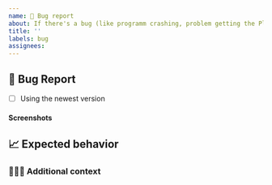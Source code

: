 ```yaml
---
name: 🐞 Bug report
about: If there's a bug (like programm crashing, problem getting the Player/Leaderboard etc.) 🐞
title: ''
labels: bug
assignees:
---
```


## 🐞 Bug Report

<!-- Mark with an 'x' if you're using the newest version of the programm (example: '[x]') -->

- [ ] Using the newest version

<!-- Tell me clear and concise about the problem. -->

#### Screenshots

<!-- If applicable, add screenshots to help explain your problem. -->

## 📈 Expected behavior

<!-- A clear and concise description of what you expected to happen. -->

### 🙋🏻‍♂️ Additional context

<!-- Add other context about the problem here. -->
